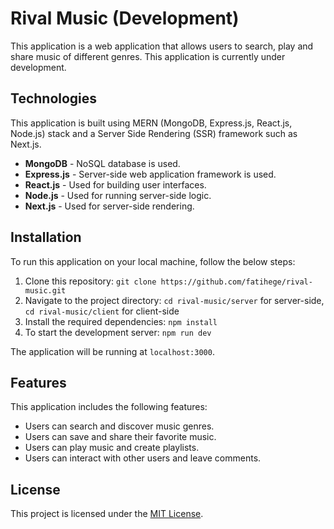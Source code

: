# Rival Music (Development)
This application is a web application that allows users to search, play and share music of different genres. This application is currently under development.

## Technologies
This application is built using MERN (MongoDB, Express.js, React.js, Node.js) stack and a Server Side Rendering (SSR) framework such as Next.js.

* **MongoDB** - NoSQL database is used.
* **Express.js** - Server-side web application framework is used.
* **React.js** - Used for building user interfaces.
* **Node.js** - Used for running server-side logic.
* **Next.js** - Used for server-side rendering.

## Installation
To run this application on your local machine, follow the below steps:

1. Clone this repository: `git clone https://github.com/fatihege/rival-music.git`
2. Navigate to the project directory: `cd rival-music/server` for server-side, `cd rival-music/client` for client-side
3. Install the required dependencies: `npm install`
4. To start the development server: `npm run dev`

The application will be running at `localhost:3000`.

## Features
This application includes the following features:

* Users can search and discover music genres.
* Users can save and share their favorite music.
* Users can play music and create playlists.
* Users can interact with other users and leave comments.

## License
This project is licensed under the [MIT License](LICENSE).
